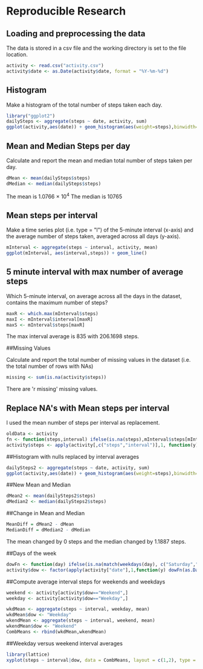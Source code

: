Reproducible Research
=====================

## Loading and preprocessing the data

The data is stored in a csv file and the working directory is set to the file location.


```r
activity <- read.csv("activity.csv")
activity$date <- as.Date(activity$date, format = "%Y-%m-%d")
```

## Histogram

Make a histogram of the total number of steps taken each day.


```r
library("ggplot2")
dailySteps <- aggregate(steps ~ date, activity, sum)
ggplot(activity,aes(date)) + geom_histogram(aes(weight=steps),binwidth=1)
```


## Mean and Median Steps per day

Calculate and report the mean and median total number of steps taken per day.


```r
dMean <- mean(dailySteps$steps)
dMedian <- median(dailySteps$steps)
```
The mean is 1.0766 &times; 10<sup>4</sup>
The median is 10765

## Mean steps per interval

Make a time series plot (i.e. type = "l") of the 5-minute interval (x-axis) and the average number of steps taken, averaged across all days (y-axis).


```r
mInterval <- aggregate(steps ~ interval, activity, mean)
ggplot(mInterval, aes(interval,steps)) + geom_line()
```


## 5 minute interval with max number of average steps

Which 5-minute interval, on average across all the days in the dataset, contains the maximum number of steps?


```r
maxR <- which.max(mInterval$steps)
maxI <- mInterval$interval[maxR]
maxS <- mInterval$steps[maxR]
```
The max interval average is 835 with 206.1698 steps.

##Missing Values

Calculate and report the total number of missing values in the dataset (i.e. the total number of rows with NAs)


```r
missing <- sum(is.na(activity$steps))
```
There are 'r missing' missing values.

## Replace NA's with Mean steps per interval

I used the mean number of steps per interval as replacement.


```r
oldData <- activity
fn <- function(steps,interval) ifelse(is.na(steps),mInterval$steps[mInterval$interval==interval],steps)
activity$steps <- apply(activity[,c("steps","interval")],1, function(y) fn(y["steps"],y["interval"]) )
```
##Histogram with nulls replaced by interval averages


```r
dailySteps2 <- aggregate(steps ~ date, activity, sum)
ggplot(activity,aes(date)) + geom_histogram(aes(weight=steps),binwidth=1)
```

##New Mean and Median


```r
dMean2 <- mean(dailySteps2$steps)
dMedian2 <- median(dailySteps2$steps)
```
##Change in Mean and Median


```r
MeanDiff = dMean2 - dMean
MedianDiff = dMedian2 - dMedian
```
The mean changed by 0 steps and the median changed by 1.1887 steps.

##Days of the week


```r
dowFn <- function(day) ifelse(is.na(match(weekdays(day), c("Saturday","Sunday"))),"Weekday","Weekend")
activity$dow <- factor(apply(activity["date"],1,function(y) dowFn(as.Date(y["date"]))))
```

##Compute average interval steps for weekends and weekdays


```r
weekend <- activity[activity$dow=="Weekend",]
weekday <- activity[activity$dow=="Weekday",]

wkdMean <- aggregate(steps ~ interval, weekday, mean)
wkdMean$dow <- "Weekday"
wkendMean <- aggregate(steps ~ interval, weekend, mean)
wkendMean$dow <- "Weekend"
CombMeans <- rbind(wkdMean,wkendMean)
```

##Weekday versus weekend interval averages


```r
library(lattice)
xyplot(steps ~ interval|dow, data = CombMeans, layout = c(1,2), type = "l")
```
